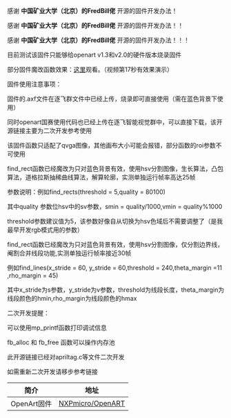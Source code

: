 感谢 **中国矿业大学（北京）的FredBill佬** 开源的固件开发办法！

感谢 **中国矿业大学（北京）的FredBill佬** 开源的固件开发办法！！

感谢 **中国矿业大学（北京）的FredBill佬** 开源的固件开发办法！！！

目前测试该固件只能够给openart v1.3和v2.0的硬件版本烧录固件



部分固件魔改函数效果：[这里](https://www.bilibili.com/video/BV1Gu411N72L)观看。（视频第17秒有效果演示）



固件使用注意事项：

固件的.axf文件在逐飞群文件中已经上传，烧录即可直接使用（需在蓝色背景下使用）

同时openart国赛使用代码也已经上传在逐飞智能视觉群中，可以直接下载，该开源链接主要为二次开发参考使用

该固件函数只适配了qvga图像，其他画布大小可能会报错，部分函数的roi参数不可使用

find_rect函数已经魔改为只对蓝色背景有效，使用hsv分割图像，生长算法，凸包算法，道格拉斯抽稀曲线算法，解算轮廓，实测单独运行帧率高达25帧

参数说明：例如find_rects(threshold = 5,quality = 80100)

其中quality 参数位hsv中的sv参数，smin = quality/1000,vmin = quality%1000

threshold参数建议值为5，该参数好像自从切换为hsv色域后不需要调整了（是我最早开发rgb模式用的参数）


find_rect函数已经魔改为只对蓝色背景有效，使用hsv分割图像，仅分割边界线，阉割合并线段功能,实测单独运行帧率接近30帧

例如find_lines(x_stride = 60, y_stride = 60,threshold = 240,theta_margin =11 ,rho_margin = 45)

其中x_stride为s参数，y_stride为v参数，threshold为线段长度，theta_margin为线段颜色的hmin,rho_margin为线段颜色的hmax


二次开发提醒：

可以使用mp_printf函数打印调试信息

fb_alloc 和 fb_free 函数可以操作内存池

此开源链接已经对apriltag.c等文件二次开发





如需重新二次开发请移步参考链接

| 简介                      | 地址                                                                                       |
| ------------------------- | ------------------------------------------------------------------------------------------ |
| OpenArt固件               | [NXPmicro/OpenART](https://github.com/NXPmicro/OpenART.git)                                |